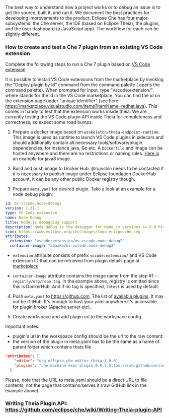 The best way to understand how a project works or to debug an issue is to get the source, built it, and run it. We document the best practices for developing improvements to the product. Eclipse Che has four major subsystems: the Che server, the IDE (based on Eclipse Theia), the plugins, and the user dashboard (a JavaScript app). The workflow for each can be slightly different.

### How to create and test a Che 7 plugin from an existing VS Code extension

Complete the following steps to run a Che 7 plugin based on [VS Code extension](https://marketplace.visualstudio.com/vscode)

It is possible to install VS Code extensions from the marketplace by invoking the "Deploy plugin by id" command from the command palette (<F1> opens the command palette). When prompted for input, type "vscode:extension/<extension id>", where <extension id> stands for the id in the VS Code marketplace. You can find the id on the extension page under "unique identifier" (see here: https://marketplace.visualstudio.com/items?itemName=redhat.java). This comes in handy to test that the extension works inside theia. We are currently testing the VS Code plugin API inside Theia for completeness and correctness, so expect some road bumps.

1. Prepare a docker image based on `wsskeleton/theia-endpoint-runtime`. This image is used as runtime to launch VS Code plugins in sidecars and should additionally contain all necessary tools/software/plugin dependencies, for instance java, Go etc. A `Dockerfile` and image can be hosted anywhere and there are no restrictions or naming rules. [Here is](https://github.com/eclipse/che-theia/tree/master/dockerfiles/remote-plugin-runner-java8) an example for java8 image. 

2. Build and push image to Docker Hub. @riuvshin needs to be contacted if it is necessary to publish image under Eclipse foundation DockerHub account. It can be any other public Docker registry though.

3.  Prepare `meta.yaml` for desired plugin. Take a look at an example for a node debug plugin:

```yaml
id: ms-vscode.node-debug2
version: 1.31.1
type: VS Code extension
name: Node Debug
title: Node.js debugging support
description: Node Debug is the debugger for Node.js versions >= 8.0 https://marketplace.visualstudio.com/items?itemName=ms-vscode.node-debug2
icon: https://www.eclipse.org/che/images/logo-eclipseche.svg
attributes:
  extension: "vscode:extension/ms-vscode.node-debug2"
  container-image: "abazko/ms-vscode.node-debug2" 
```

*  `extension` attribute consists of prefix `vscode:extension/` and VS Code extension ID that can be retrieved from plugin details page at  [marketplace](https://marketplace.visualstudio.com/)

* `container-image` attribute contains the image name from the step #1 - `registry/org/repo:tag`. In the example above, registry is omitted since this is DockerHub. And if no tag is specified, `latest` is used by default.

4. Push `meta.yaml` to https://github.com. The list of [available plugins](https://github.com/eclipse/che-plugin-registry/tree/master/plugins). It may not be GitHub. It's enough to host your yaml anywhere it's accessible for plugin broker (Apache server etc).

5. Create workspace and add plugin url to the workspace config. 

Important notes:
* plugin's url in the workspace config should be the url to the raw content:
* the version of the plugin in meta.yaml has to be the same as a name of parent folder which contains thats file

```json
"attributes": {
    "editor": "org.eclipse.che.editor.theia:1.0.0",
    "plugins": "che-machine-exec-plugin:0.0.1,https://raw.githubusercontent.com/eclipse/che-plugin-registry/master/plugins/org.eclipse.che.samples.container-fortune:0.0.1"
  }
```
Please, note that the URL to meta.yaml should be a direct URL to file contents, not the page that contains/serves it (raw GitHub link in the example above).

### Writing Theia Plugin API: https://github.com/eclipse/che/wiki/Writing-Theia-plugin-API